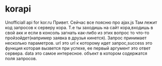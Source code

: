 # korapi
Unofficiall api for kor.ru
Привет.
Сейчас все поясню про ajax.js
Там лежит код запросов к серверу кора.
Т.е ты заходишь на сайт кора,входишь в свой акк и если в консоль 
загнать как-либо из этих вопрос то что-то пройзойдет(например заявка в друзья кинется).
Запрос принимает несколько параметров.
url это url к которому идет запрос,success это функция которая вызвется при успехе,
ее первый аргумент это ответ сервера.
data это самое интересное.
объект в котором содержатся поля запросов.
